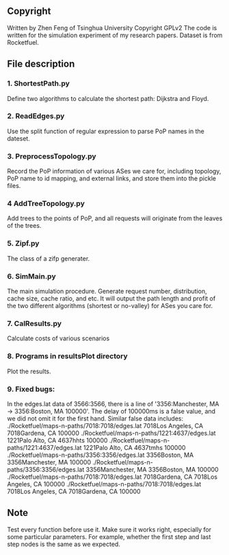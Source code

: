 ## Copyright 
Written by Zhen Feng of Tsinghua University
Copyright GPLv2
The code is written for the simulation experiment of my research papers.
Dataset is from Rocketfuel.

## File description
### 1. ShortestPath.py
Define two algorithms to calculate the shortest path: Dijkstra and Floyd.
### 2. ReadEdges.py
Use the split function of regular expression to parse PoP names in the dateset.
### 3. PreprocessTopology.py
Record the PoP information of various ASes we care for, including topology, PoP name to id mapping, and external links, and store them into the pickle files.
### 4 AddTreeTopology.py
Add trees to the points of PoP, and all requests will originate from the leaves of the trees.
### 5. Zipf.py
The class of a zifp generater.
### 6. SimMain.py
The main simulation procedure.
Generate request number, distribution, cache size, cache ratio, and etc.
It will output the path length and profit of the two different algorithms (shortest or no-valley) for ASes you care for.
### 7. CalResults.py
Calculate costs of various scenarios

### 8. Programs in resultsPlot directory
Plot the results.

### 9. Fixed bugs:
In the edges.lat data of 3566:3566, there is a line of '3356:Manchester, MA -> 3356:Boston, MA 100000'. The delay of 100000ms is a false value, and we did not omit it for the first hand. Similar false data includes:
./Rocketfuel/maps-n-paths/7018:7018/edges.lat  7018Los Angeles, CA  7018Gardena, CA 100000
./Rocketfuel/maps-n-paths/1221:4637/edges.lat  1221Palo Alto, CA  4637hhts 100000
./Rocketfuel/maps-n-paths/1221:4637/edges.lat  1221Palo Alto, CA  4637tmhs 100000
./Rocketfuel/maps-n-paths/3356:3356/edges.lat  3356Boston, MA  3356Manchester, MA 100000
./Rocketfuel/maps-n-paths/3356:3356/edges.lat  3356Manchester, MA  3356Boston, MA 100000
./Rocketfuel/maps-n-paths/7018:7018/edges.lat  7018Gardena, CA  7018Los Angeles, CA 100000
./Rocketfuel/maps-n-paths/7018:7018/edges.lat  7018Los Angeles, CA  7018Gardena, CA 100000


## Note
Test every function before use it. Make sure it works right, especially for some particular parameters. For example, whether the first step and last step nodes is the same as we expected.




